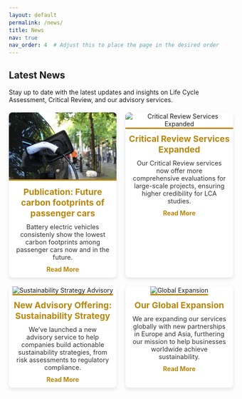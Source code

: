 ```yaml
---
layout: default
permalink: /news/
title: News
nav: true
nav_order: 4  # Adjust this to place the page in the desired order
---
```


<h2>Latest News</h2>
<p>Stay up to date with the latest updates and insights on Life Cycle Assessment, Critical Review, and our advisory services.</p>

<div class="news-cards">
  <div class="card">
    <img src="/assets/img/car.jpg" alt="Life Cycle Assessment in Action" />
    <h3>Publication: Future carbon footprints of passenger cars</h3>
    <p>
      Battery electric vehicles consistenly show the lowest carbon footprints among passenger cars now and in the future.
    </p>
    <a href="/news/lca-in-action" class="read-more">Read More</a>
  </div>

  <div class="card">
    <img src="/assets/img/2.jpg" alt="Critical Review Services Expanded" />
    <h3>Critical Review Services Expanded</h3>
    <p>
      Our Critical Review services now offer more comprehensive evaluations for large-scale projects, ensuring higher credibility for LCA studies.
    </p>
    <a href="/news/critical-review-expanded" class="read-more">Read More</a>
  </div>

  <div class="card">
    <img src="/assets/img/3.jpg" alt="Sustainability Strategy Advisory" />
    <h3>New Advisory Offering: Sustainability Strategy</h3>
    <p>
      We’ve launched a new advisory service to help companies build actionable sustainability strategies, from risk assessments to regulatory compliance.
    </p>
    <a href="/news/sustainability-strategy" class="read-more">Read More</a>
  </div>

  <div class="card">
    <img src="/assets/img/4.jpg" alt="Global Expansion" />
    <h3>Our Global Expansion</h3>
    <p>
      We are expanding our services globally with new partnerships in Europe and Asia, furthering our mission to help businesses worldwide achieve sustainability.
    </p>
    <a href="/news/global-expansion" class="read-more">Read More</a>
  </div>
</div>

<style>
  /* Container for the news cards */
  .news-cards {
    display: grid;
    grid-template-columns: repeat(2, 1fr); /* Ensures two cards per row */
    gap: 20px; /* Space between cards */
    margin-top: 20px;
  }

  /* Individual card styling */
  .card {
    background-color: #ffffff;
    border-radius: 8px;
    box-shadow: 0 4px 8px rgba(0, 0, 0, 0.1); /* Subtle shadow */
    overflow: hidden;
    text-align: center;
    transition: transform 0.3s ease, box-shadow 0.3s ease; /* Smooth hover animation */
  }

  .card img {
    width: 100%;
    height: 150px;
    object-fit: cover; /* Ensures image fills the space while maintaining aspect ratio */
    border-bottom: 3px solid #b8860b; /* Gold accent border below image */
  }

  .card h3 {
    font-size: 1.2rem;
    margin: 10px 0;
    color: #b8860b; /* Gold color for headings */
  }

  .card p {
    font-size: 0.9rem;
    color: #333; /* Neutral text for description */
    margin: 10px 15px;
  }

  .card:hover {
    transform: translateY(-5px); /* Slight lift on hover */
    box-shadow: 0 8px 16px rgba(0, 0, 0, 0.2); /* Stronger shadow on hover */
  }

  /* Read more link styling */
  .read-more {
    text-decoration: none;
    color: #b8860b; /* Gold color for links */
    font-weight: bold;
    margin-bottom: 10px;
    display: inline-block;
  }

  .read-more:hover {
    text-decoration: underline; /* Underline effect on hover */
  }

  /* Mobile responsiveness */
  @media (max-width: 768px) {
    .news-cards {
      grid-template-columns: 1fr; /* One card per row on smaller screens */
    }
  }
</style>
